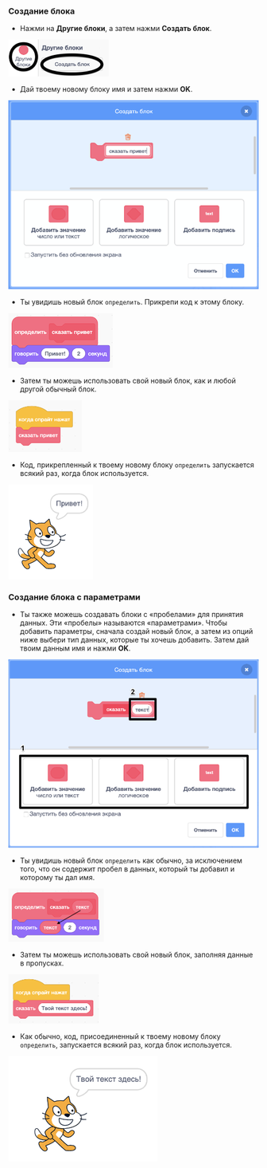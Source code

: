 ### Создание блока

+ Нажми на **Другие блоки**, а затем нажми **Создать блок**.

![Другие блоки](images/my-blocks-annotated.png)

+ Дай твоему новому блоку имя и затем нажми **OK**.

![Создать новый блок](images/block-create.png)

+ Ты увидишь новый блок `определить`. Прикрепи код к этому блоку.

![Определить новый блок](images/block-define.png)

+ Затем ты можешь использовать свой новый блок, как и любой другой обычный блок.

![Используй новый блок](images/block-use.png)

+ Код, прикрепленный к твоему новому блоку `определить` запускается всякий раз, когда блок используется.

![Протестируй новый блок](images/block-test.png)

### Создание блока с параметрами

+ Ты также можешь создавать блоки с «пробелами» для принятия данных. Эти «пробелы» называются «параметрами». Чтобы добавить параметры, сначала создай новый блок, а затем из опций ниже выбери тип данных, которые ты хочешь добавить. Затем дай твоим данным имя и нажми **OK**.

![Создай новый блок с параметрами](images/parameter-create-annotated.png)

+ Ты увидишь новый блок `определить` как обычно, за исключением того, что он содержит пробел в данных, который ты добавил и которому ты дал имя.

![Определи новый блок с параметрами](images/parameter-define-annotated.png)

+ Затем ты можешь использовать свой новый блок, заполняя данные в пропусках.

![Используй новый блок с параметрами](images/parameter-use.png)

+ Как обычно, код, присоединенный к твоему новому блоку `определить`, запускается всякий раз, когда блок используется.

![Протестируй новый блок с параметрами](images/parameter-test.png)
